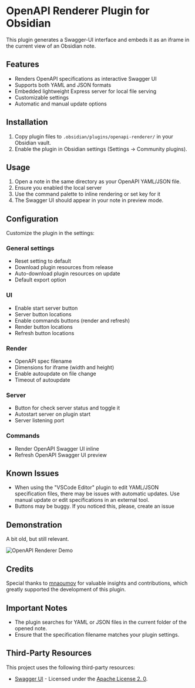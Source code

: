 # OpenAPI Renderer Plugin for Obsidian

This plugin generates a Swagger-UI interface and embeds it as an iframe in the current view of an Obsidian note.

## Features

- Renders OpenAPI specifications as interactive Swagger UI
- Supports both YAML and JSON formats
- Embedded lightweight Express server for local file serving
- Customizable settings
- Automatic and manual update options

## Installation

1. Copy plugin files to `.obsidian/plugins/openapi-renderer/` in your Obsidian vault.
2. Enable the plugin in Obsidian settings (Settings → Community plugins).

## Usage

1. Open a note in the same directory as your OpenAPI YAML/JSON file.
2. Ensure you enabled the local server
3. Use the command palette to inline rendering or set key for it
4. The Swagger UI should appear in your note in preview mode.

## Configuration

Customize the plugin in the settings:

### General settings
 
- Reset setting to default
- Download plugin resources from release
- Auto-download plugin resources on update
- Default export option

### UI

- Enable start server button
- Server button locations
- Enable commands buttons (render and refresh)
- Render button locations 
- Refresh button locations 

### Render

- OpenAPI spec filename 
- Dimensions for iframe (width and height)
- Enable autoupdate on file change
- Timeout of autoupdate

### Server 

- Button for check server status and toggle it
- Autostart server on plugin start
- Server listening port


### Commands

- Render OpenAPI Swagger UI inline
- Refresh OpenAPI Swagger UI preview

## Known Issues

- When using the "VSCode Editor" plugin to edit YAML/JSON specification files, there may be issues with automatic updates. Use manual update or edit specifications in an external tool.
- Buttons may be buggy. If you noticed this, please, create an issue

## Demonstration

A bit old, but still relevant.

![OpenAPI Renderer Demo](https://github.com/Ssentiago/openapi-renderer/assets/76674116/25cfc3b8-347b-4c0a-acfe-0c5bf3849d14)

## Credits

Special thanks to [mnaoumov](https://github.com/mnaoumov/) for valuable insights and contributions, which greatly supported the development of this plugin.

## Important Notes

- The plugin searches for YAML or JSON files in the current folder of the opened note.
- Ensure that the specification filename matches your plugin settings.

## Third-Party Resources

This project uses the following third-party resources:

- [Swagger UI](https://github.com/swagger-api/swagger-ui) - Licensed under the [Apache License 2.
  0](./src/assets/swagger-ui/LICENSE).
